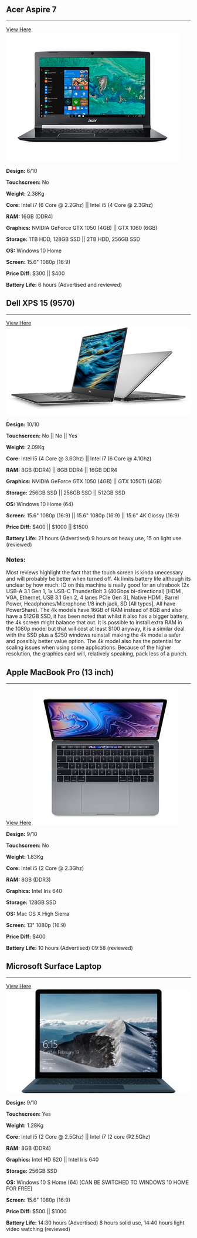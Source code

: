 ## Acer Aspire 7
***
[View Here](https://www.acer.com/ac/en/AU/content/series-design/aspire7)
![Image](./acer.png)

**Design:** 6/10

**Touchscreen:** No

**Weight:** 2.38Kg

**Core:** Intel i7 (6 Core @ 2.2Ghz) || Intel i5 (4 Core @ 2.3Ghz)

**RAM:** 16GB (DDR4)

**Graphics:** NVIDIA GeForce GTX 1050 (4GB) || GTX 1060 (6GB)

**Storage:** 1TB HDD, 128GB SSD || 2TB HDD, 256GB SSD

**OS:** Windows 10 Home

**Screen:** 15.6" 1080p (16:9)

**Price Diff:** $300 || \$400

**Battery Life:** 6 hours (Advertised and reviewed)

## Dell XPS 15 (9570)
***
[View Here](https://www.dell.com/en-au/shop/laptops-2-in-1-pcs/xps-15-9570-laptop/spd/xps-15-9570-laptop?~ck=bt)
![Image](./xps.png)

**Design:** 10/10

**Touchscreen:** No || No || Yes

**Weight:** 2.09Kg

**Core:** Intel i5 (4 Core @ 3.6Ghz) || Intel i7 (6 Core @ 4.1Ghz)

**RAM:** 8GB (DDR4) || 8GB DDR4 || 16GB DDR4

**Graphics:** NVIDIA GeForce GTX 1050 (4GB)  || GTX 1050Ti (4GB)

**Storage:** 256GB SSD || 256GB SSD || 512GB SSD

**OS:** Windows 10 Home (64)

**Screen:** 15.6" 1080p (16:9) || 15.6" 1080p (16:9) || 15.6" 4K Glossy (16:9)

**Price Diff:** $400 || \$1000 || \$1500

**Battery Life:** 21 hours (Advertised) 9 hours on heavy use, 15 on light use (reviewed)

### Notes:
Most reviews highlight the fact that the touch screen is kinda unecessary and will probably be better when turned off. 4k limits battery life although its unclear by how much. IO on this machine is really good for an ultrabook (2x USB-A 3.1 Gen 1, 1x USB-C ThunderBolt 3 (40Gbps bi-directional) [HDMI, VGA, Ethernet, USB 3.1 Gen 2, 4 lanes PCIe Gen 3], Native HDMI, Barrel Power, Headphones/Microphone 1/8 inch jack, SD [All types], All have PowerShare). The 4k models have 16GB of RAM instead of 8GB and also have a 512GB SSD, it has been noted that whilst it also has a bigger battery, the 4k screen might balance that out. It is possible to install extra RAM in the 1080p model but that will cost at least $100 anyway, it is a similar deal with the SSD  plus a $250 windows reinstall making the 4k model a safer and possibly better value option. The 4k model also has the potential for scaling issues when using some applications. Because of the higher resolution, the graphics card will, relatively speaking, pack less of a punch.

## Apple MacBook Pro (13 inch)
***
[View Here](https://www.apple.com/au/shop/buy-mac/macbook-pro)
![Image](./macbook.jpeg)

**Design:** 9/10

**Touchscreen:** No

**Weight:** 1.83Kg

**Core:** Intel i5 (2 Core @ 2.3Ghz)

**RAM:** 8GB (DDR3)

**Graphics:** Intel Iris 640

**Storage:** 128GB SSD

**OS:** Mac OS X High Sierra

**Screen:** 13" 1080p (16:9)

**Price Diff:** $400

**Battery Life:** 10 hours (Advertised) 09:58 (reviewed)

## Microsoft Surface Laptop
***
[View Here](https://www.microsoft.com/en-au/p/surface-laptop/90FC23DV6SNZ/DFX6)
![Image](./surfacelaptop.jpg)

**Design:** 9/10

**Touchscreen:** Yes

**Weight:** 1.28Kg

**Core:** Intel i5 (2 Core @ 2.5Ghz) || Intel i7 (2 core @2.5Ghz)

**RAM:** 8GB (DDR4)

**Graphics:** Intel HD 620 || Intel Iris 640

**Storage:** 256GB SSD

**OS:** Windows 10 S Home (64) [CAN BE SWITCHED TO WINDOWS 10 HOME FOR FREE]

**Screen:** 15.6" 1080p (16:9)

**Price Diff:** \$500 || \$1000

**Battery Life:** 14:30 hours (Advertised) 8 hours solid use, 14:40 hours light video watching (reviewed)
